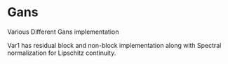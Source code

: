 # Gans
Various Different Gans implementation

Var1 has residual block and non-block implementation along with Spectral normalization for Lipschitz continuity.
